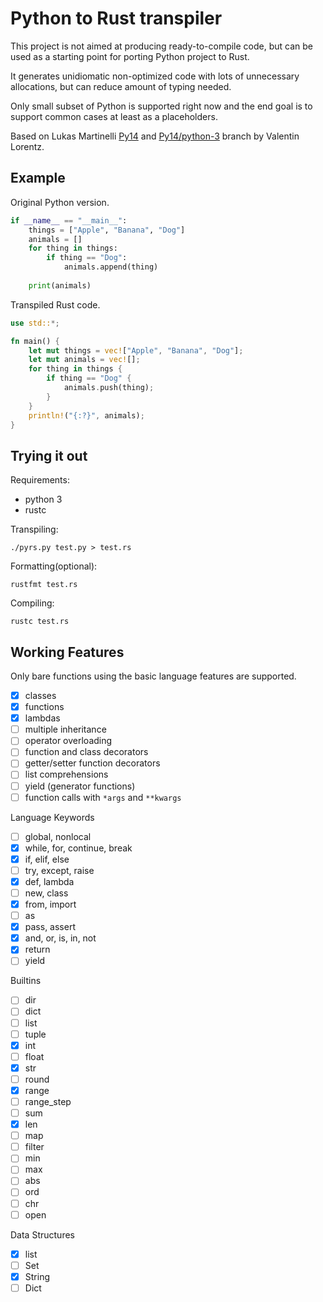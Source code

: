 # Python to Rust transpiler

This project is not aimed at producing ready-to-compile code, but can be used as a starting point for porting Python project to Rust.

It generates unidiomatic non-optimized code with lots of unnecessary allocations, but can reduce amount of typing needed.

Only small subset of Python is supported right now and the end goal is to support common cases at least as a placeholders.

Based on Lukas Martinelli [Py14](https://github.com/lukasmartinelli/py14) and [Py14/python-3](https://github.com/ProgVal/py14/tree/python-3) branch by Valentin Lorentz.

## Example

Original Python version.

```python
if __name__ == "__main__":
    things = ["Apple", "Banana", "Dog"]
    animals = []
    for thing in things:
        if thing == "Dog":
            animals.append(thing)
    
    print(animals)
```

Transpiled Rust code.


```rust
use std::*;

fn main() {
    let mut things = vec!["Apple", "Banana", "Dog"];
    let mut animals = vec![];
    for thing in things {
        if thing == "Dog" {
            animals.push(thing);
        }
    }
    println!("{:?}", animals);
}

```

## Trying it out

Requirements:
- python 3
- rustc

Transpiling:

```
./pyrs.py test.py > test.rs
```

Formatting(optional):

```
rustfmt test.rs
```

Compiling:

```
rustc test.rs
```


## Working Features

Only bare functions using the basic language features are supported.

- [x] classes
- [x] functions
- [x] lambdas
- [ ] multiple inheritance
- [ ] operator overloading
- [ ] function and class decorators
- [ ] getter/setter function decorators
- [ ] list comprehensions
- [ ] yield (generator functions)
- [ ] function calls with `*args` and `**kwargs`

Language Keywords

- [ ] global, nonlocal
- [x] while, for, continue, break
- [x] if, elif, else
- [ ] try, except, raise
- [x] def, lambda
- [ ] new, class
- [x] from, import
- [ ] as
- [x] pass, assert
- [x] and, or, is, in, not
- [x] return
- [ ] yield

Builtins
- [ ] dir
- [ ] dict
- [ ] list
- [ ] tuple
- [x] int
- [ ] float
- [x] str
- [ ] round
- [x] range
- [ ] range_step
- [ ] sum
- [x] len
- [ ] map
- [ ] filter
- [ ] min
- [ ] max
- [ ] abs
- [ ] ord
- [ ] chr
- [ ] open

Data Structures

- [x] list
- [ ] Set
- [x] String
- [ ] Dict
